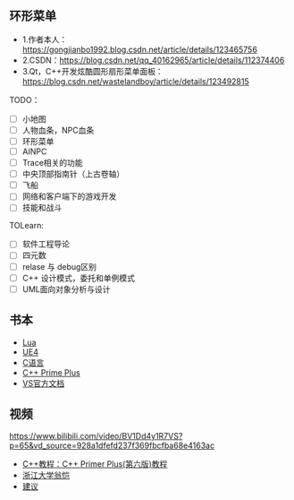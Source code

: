 ## 环形菜单
- 1.作者本人：https://gongjianbo1992.blog.csdn.net/article/details/123465756
- 2.CSDN：https://blog.csdn.net/qq_40162965/article/details/112374406
- 3.Qt，C++开发炫酷圆形扇形菜单面板：https://blog.csdn.net/wastelandboy/article/details/123492815

TODO：
- [ ] 小地图
- [ ] 人物血条，NPC血条
- [ ] 环形菜单
- [ ] AINPC
- [ ] Trace相关的功能
- [ ] 中央顶部指南针（上古卷轴）
- [ ] 飞船
- [ ] 网络和客户端下的游戏开发
- [ ] 技能和战斗

TOLearn:
- [ ] 软件工程导论
- [ ] 四元数
- [ ] relase 与 debug区别
- [ ] C++ 设计模式，委托和单例模式
- [ ] UML面向对象分析与设计

## 书本
- [Lua](Lua)
- [UE4](Unreal%20Engine)
- [C语言](C-Learning)
- [C++ Prime Plus](C++%20Primer%20Plus)
- [VS官方文档](https://docs.microsoft.com/zh-cn/visualstudio/debugger/debugger-feature-tour)

## 视频
https://www.bilibili.com/video/BV1Dd4y1R7VS?p=65&vd_source=928a1dfefd237f369fbcfba68e4163ac
- [C++教程：C++ Primer Plus(第六版)教程](https://www.bilibili.com/video/BV1Yv411t7qe?spm_id_from=333.999.0.0)
- [浙江大学翁恺](https://www.bilibili.com/video/BV1dE41167hJ)
- [建议](suggestion)
